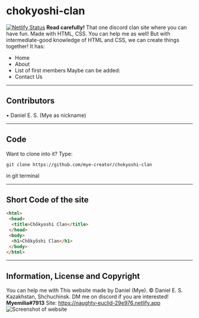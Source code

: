# chokyoshi-clan
[![Netlify Status](https://api.netlify.com/api/v1/badges/1d644bdd-a321-4588-ba20-12a8dd385d37/deploy-status)](https://app.netlify.com/sites/naughty-euclid-29e976/deploys)
**Read carefully!**
That one discord clan site where you can have fun. Made with HTML, CSS.
You can help me as well! But with intermediate-good knowledge of HTML and CSS, we can create things together!
It has:
+ Home
+ About
+ List of first members
Maybe can be added:
+ Contact Us

---

## Contributors
• Daniel E. S. (Mye as nickname)

---

## Code
Want to clone into it? Type:
```
git clone https://github.com/mye-creator/chokyoshi-clan
```
in git terminal

---

## Short Code of the site
```html
<html>
 <head>
  <title>Chõkyoshi Clan</title>
 </head>
 <body>
  <h1>Chõkyõshi Clan</h1>
 </body>
</html>
```
---

## Information, License and Copyright

You can help me with
This website made by Daniel (Mye).
© Daniel E. S. Kazakhstan, Shchuchinsk.
DM me on discord if you are interested! **Myemilia#7913**
Site: https://naughty-euclid-29e976.netlify.app
![Screenshot of website](https://cdn.discordapp.com/attachments/415496000761757696/766577701150130186/20201016_142548.jpg)
